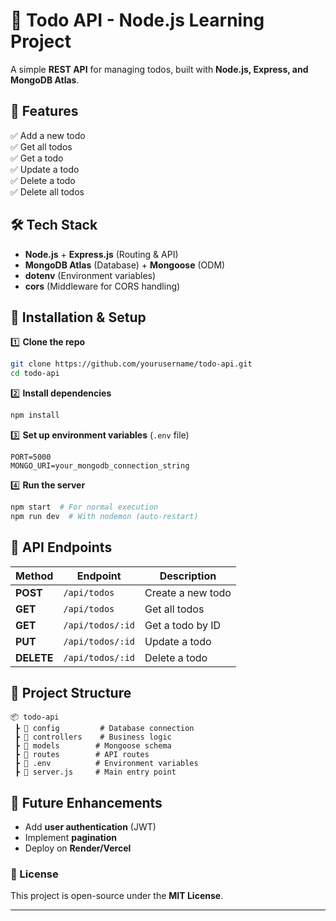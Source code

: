 # 📝 Todo API - Node.js Learning Project  

A simple **REST API** for managing todos, built with **Node.js, Express, and MongoDB Atlas**.  

## 🚀 Features  
✅ Add a new todo  
✅ Get all todos  
✅ Get a todo     
✅ Update a todo  
✅ Delete a todo  
✅ Delete all todos 

## 🛠 Tech Stack  
- **Node.js** + **Express.js** (Routing & API)  
- **MongoDB Atlas** (Database) + **Mongoose** (ODM)  
- **dotenv** (Environment variables)  
- **cors** (Middleware for CORS handling)  

## 📌 Installation & Setup  

1️⃣ **Clone the repo**  
```sh
git clone https://github.com/yourusername/todo-api.git  
cd todo-api  
```  

2️⃣ **Install dependencies**  
```sh
npm install  
```  

3️⃣ **Set up environment variables** (`.env` file)  
```env
PORT=5000  
MONGO_URI=your_mongodb_connection_string  
```  

4️⃣ **Run the server**  
```sh
npm start  # For normal execution  
npm run dev  # With nodemon (auto-restart)  
```  

## 📂 API Endpoints  

| Method | Endpoint       | Description |
|--------|--------------|-------------|
| **POST**   | `/api/todos`     | Create a new todo |
| **GET**    | `/api/todos`     | Get all todos |
| **GET**    | `/api/todos/:id` | Get a todo by ID |
| **PUT**    | `/api/todos/:id` | Update a todo |
| **DELETE** | `/api/todos/:id` | Delete a todo |

## 📂 Project Structure  
```
📦 todo-api  
 ┣ 📂 config         # Database connection  
 ┣ 📂 controllers    # Business logic  
 ┣ 📂 models        # Mongoose schema  
 ┣ 📂 routes        # API routes  
 ┣ 📜 .env          # Environment variables  
 ┣ 📜 server.js     # Main entry point  
```

## 📌 Future Enhancements  
- Add **user authentication** (JWT)  
- Implement **pagination**  
- Deploy on **Render/Vercel**  

### 📜 License  
This project is open-source under the **MIT License**.  

---  
